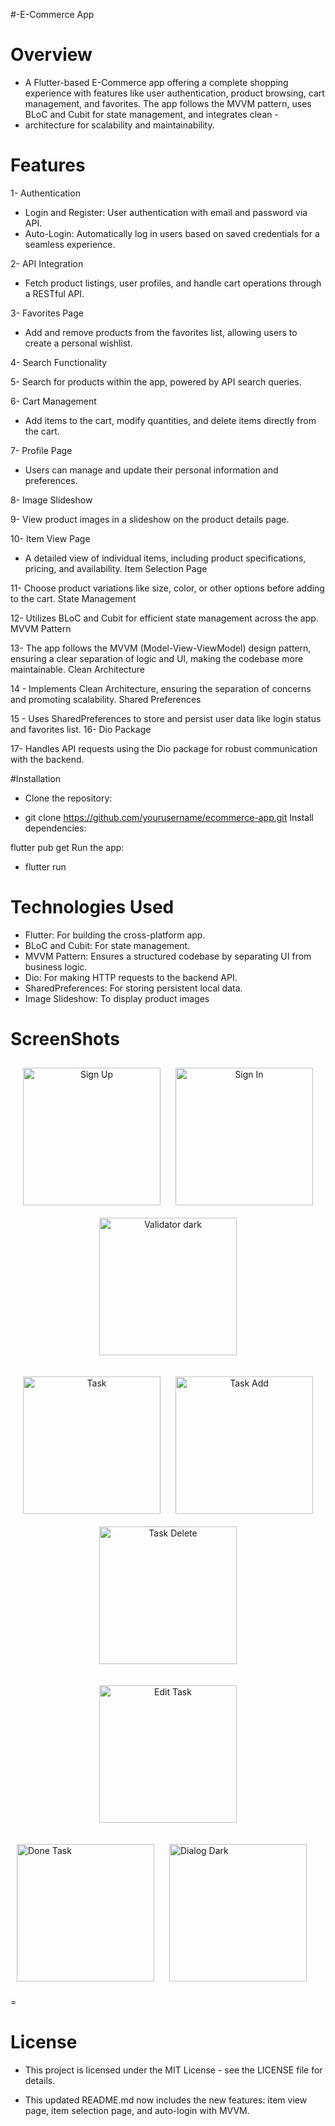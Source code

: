 #-E-Commerce App
# Overview
- A Flutter-based E-Commerce app offering a complete shopping experience with features like user authentication, product browsing, cart management, and favorites. The app follows the MVVM pattern, uses BLoC and Cubit for state management, and integrates clean - 
-  architecture for scalability and maintainability.

# Features

 1- Authentication
- Login and Register: User authentication with email and password via API.
- Auto-Login: Automatically log in users based on saved credentials for a seamless experience.

2- API Integration

- Fetch product listings, user profiles, and handle cart operations through a RESTful API.

3- Favorites Page

- Add and remove products from the favorites list, allowing users to create a personal wishlist.

4- Search Functionality

5- Search for products within the app, powered by API search queries.

6- Cart Management

- Add items to the cart, modify quantities, and delete items directly from the cart.

7- Profile Page

- Users can manage and update their personal information and preferences.

8- Image Slideshow

9- View product images in a slideshow on the product details page.

10- Item View Page
- A detailed view of individual items, including product specifications, pricing, and availability.
Item Selection Page

11- Choose product variations like size, color, or other options before adding to the cart.
State Management

12- Utilizes BLoC and Cubit for efficient state management across the app.
MVVM Pattern

13- The app follows the MVVM (Model-View-ViewModel) design pattern, ensuring a clear separation of logic and UI, making the codebase more maintainable.
Clean Architecture

14 - Implements Clean Architecture, ensuring the separation of concerns and promoting scalability.
Shared Preferences

15 - Uses SharedPreferences to store and persist user data like login status and favorites list.
16- Dio Package

17- Handles API requests using the Dio package for robust communication with the backend.


#Installation
- Clone the repository:

- git clone https://github.com/yourusername/ecommerce-app.git
Install dependencies:


flutter pub get
Run the app:

- flutter run
# Technologies Used
- Flutter: For building the cross-platform app.
- BLoC and Cubit: For state management.
- MVVM Pattern: Ensures a structured codebase by separating UI from business logic.
- Dio: For making HTTP requests to the backend API.
- SharedPreferences: For storing persistent local data.
- Image Slideshow: To display product images


# ScreenShots

<p align="center">
  <img src="https://github.com/oso020/E-COMMESCE-ROUTE/blob/master/screen%20shots/spalsh.png" alt="Sign Up" width="220" style="margin: 10px;"/>
  <img src="https://github.com/oso020/E-COMMESCE-ROUTE/blob/master/screen%20shots/login.png" alt="Sign In" width="220" style="margin: 10px;"/>
     <img src="https://github.com/oso020/E-COMMESCE-ROUTE/blob/master/screen%20shots/register.png" alt="Validator dark" width="220" style="margin: 10px;"/>
</p>

<p align="center">
     <img src="https://github.com/oso020/E-COMMESCE-ROUTE/blob/master/screen%20shots/home.png" alt="Task" width="220" style="margin: 10px;"/>
  <img src="https://github.com/oso020/E-COMMESCE-ROUTE/blob/master/screen%20shots/products.png" alt="Task Add" width="220" style="margin: 10px;"/>
  <img src="https://github.com/oso020/E-COMMESCE-ROUTE/blob/master/screen%20shots/products%20detailes.png" alt="Task Delete" width="220" style="margin: 10px;"/>


</p>

<p align="center">
       <img src="https://github.com/oso020/E-COMMESCE-ROUTE/blob/master/screen%20shots/cart.png" alt="Edit Task" width="220" style="margin: 10px;"/></p>
  <img src="https://github.com/oso020/E-COMMESCE-ROUTE/blob/master/screen%20shots/favorite%20page.png" alt="Done Task" width="220" style="margin: 10px;"/>
    <img src="https://github.com/oso020/E-COMMESCE-ROUTE/blob/master/screen%20shots/profile%20page.png" alt="Dialog Dark" width="220" style="margin: 10px;"/>
</p>


=
# License
- This project is licensed under the MIT License - see the LICENSE file for details.

- This updated README.md now includes the new features: item view page, item selection page, and auto-login with MVVM.
